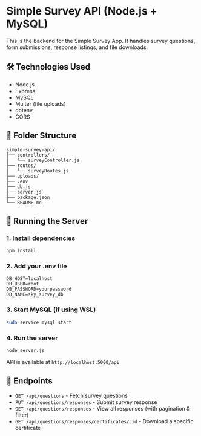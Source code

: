# Simple Survey API (Node.js + MySQL)

This is the backend for the Simple Survey App. It handles survey questions, form submissions, response listings, and file downloads.

## 🛠 Technologies Used
- Node.js
- Express
- MySQL
- Multer (file uploads)
- dotenv
- CORS

## 📁 Folder Structure
```
simple-survey-api/
├── controllers/
│   └── surveyController.js
├── routes/
│   └── surveyRoutes.js
├── uploads/
├── .env
├── db.js
├── server.js
├── package.json
└── README.md
```

## 🚀 Running the Server

### 1. Install dependencies
```bash
npm install
```

### 2. Add your .env file
```env
DB_HOST=localhost
DB_USER=root
DB_PASSWORD=yourpassword
DB_NAME=sky_survey_db
```

### 3. Start MySQL (if using WSL)
```bash
sudo service mysql start
```

### 4. Run the server
```bash
node server.js
```

API is available at `http://localhost:5000/api`

## 📂 Endpoints
- `GET /api/questions` - Fetch survey questions
- `PUT /api/questions/responses` - Submit survey response
- `GET /api/questions/responses` - View all responses (with pagination & filter)
- `GET /api/questions/responses/certificates/:id` - Download a specific certificate
